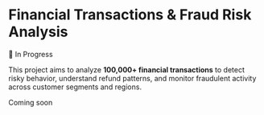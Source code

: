 # Financial Transactions & Fraud Risk Analysis  

🚧 In Progress

This project aims to analyze **100,000+ financial transactions** to detect risky behavior, understand refund patterns, and monitor fraudulent activity across customer segments and regions.  

Coming soon
